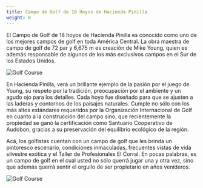 ```yaml
---
title: Campo de Golf de 18 Hoyos de Hacienda Pinilla
weight: 0
---
```

El Campo de Golf de 18 hoyos de Hacienda Pinilla es conocido como uno de los mejores campos de golf en toda América Central. La obra maestra de campo de golf de 72 par y 6,675 m es creación de Mike Young, quien es además responsable de algunos de los más exclusivos campos en el Sur de los Estados Unidos.

![Golf Course](/images/pages/g01.jpg)

En Hacienda Pinilla, verá un brillante ejemplo de la pasión por el juego de Young, su respeto por la tradición, preocupación por el ambiente y un agudo ojo para los detalles. Cada hoyo fue diseñado para que se ajusten a las laderas y contornos de los paisajes naturales. Cumple no sólo con los más altos estándares requeridos por la Organización Internacional de Golf en cuanto a la construcción del campo sino, que recientemente la propiedad se ganó la certificación como Santuario Cooperativo de Audobon, gracias a su preservación del equilibrio ecológico de la región.

Acá, los golfistas cuentan con un campo de golf que les brinda un pintoresco escenario, condiciones inmaculadas, frecuentes vistas de vida silvestre exótica y el Taller de Profesionales El Corral. En pocas palabras, es un campo de golf en el cual usted no sólo querrá jugar una y otra vez, sino que además querrá sentir el orgullo de ser propietario en años venideros.

![Golf Course](/images/pages/g03.jpg)
